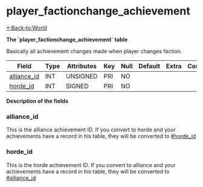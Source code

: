 # player\_factionchange\_achievement

[<-Back-to:World](database-world.md)

**The \`player\_factionchange\_achievement\` table**

Basically all achievement changes made when player changes faction.

| Field            | Type   | Attributes | Key | Null | Default | Extra | Comment |
|------------------|--------|------------|-----|------|---------|-------|---------|
| [alliance_id][1] | INT | UNSIGNED   | PRI | NO   |         |       |         |
| [horde_id][2]    | INT | SIGNED     | PRI | NO   |         |       |         |

[1]: #alliance_id
[2]: #horde_id

**Description of the fields**

### alliance\_id

This is the alliance achievement ID. If you convert to horde and your achievements have a record in his table, they will be converted to [\#horde\_id](#player_factionchange_achievement-horde_id)

### horde\_id

This is the horde achievement ID. If you convert to alliance and your achievements have a record in his table, they will be converted to [\#alliance\_id](#player_factionchange_achievement-alliance_id)
